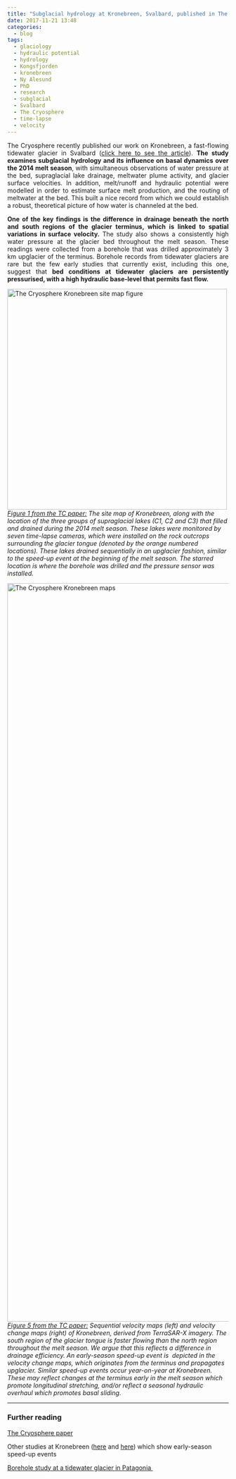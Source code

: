 ```yaml
---
title: "Subglacial hydrology at Kronebreen, Svalbard, published in The Cryosphere"
date: 2017-11-21 13:48
categories:
  - blog
tags: 
  - glaciology
  - hydraulic potential
  - hydrology
  - Kongsfjorden
  - kronebreen
  - Ny Alesund
  - PhD
  - research
  - subglacial
  - Svalbard
  - The Cryosphere
  - time-lapse
  - velocity
---
```

<p style="text-align:justify;">The Cryosphere recently published our work on Kronebreen, a fast-flowing tidewater glacier in Svalbard (<a href="https://www.the-cryosphere.net/11/2691/2017/" target="_blank" rel="noopener">click here to see the article</a>). <strong>The study examines subglacial hydrology and its influence on basal dynamics over the 2014 melt season</strong>, with simultaneous observations of water pressure at the bed, supraglacial lake drainage, meltwater plume activity, and glacier surface velocities. In addition, melt/runoff and hydraulic potential were modelled in order to estimate surface melt production, and the routing of meltwater at the bed. This built a nice record from which we could establish a robust, theoretical picture of how water is channeled at the bed.</p>

<p style="text-align:justify;"><strong>One of the key findings is the difference in drainage beneath the north and south regions of the glacier terminus, which is linked to spatial variations in surface velocity.</strong> The study also shows a consistently high water pressure at the glacier bed throughout the melt season. These readings were collected from a borehole that was drilled approximately 3 km upglacier of the terminus. Borehole records from tidewater glaciers are rare but the few early studies that currently exist, including this one, suggest that <strong>bed conditions at tidewater glaciers are persistently pressurised, with a high hydraulic base-level that permits fast flow.</strong></p>


<img class="alignnone  wp-image-7445" src="https://pennyhow.files.wordpress.com/2017/10/paper1fig1.jpg" alt="The Cryosphere Kronebreen site map figure" width="500" height="501" align="aligncenter" /> *<a href="https://www.the-cryosphere-discuss.net/tc-2017-74/" target="_blank" rel="noopener">Figure 1 from the TC paper:</a> The site map of Kronebreen, along with the location of the three groups of supraglacial lakes (C1, C2 and C3) that filled and drained during the 2014 melt season. These lakes were monitored by seven time-lapse cameras, which were installed on the rock outcrops surrounding the glacier tongue (denoted by the orange numbered locations). These lakes drained sequentially in an upglacier fashion, similar to the speed-up event at the beginning of the melt season. The starred location is where the borehole was drilled and the pressure sensor was installed.*

<img class="alignnone size-full wp-image-7405" src="https://pennyhow.files.wordpress.com/2017/10/paper1fig5.jpg" alt="The Cryosphere Kronebreen maps" width="1776" height="1676" /> *<a href="https://www.the-cryosphere-discuss.net/tc-2017-74/" target="_blank" rel="noopener">Figure 5 from the TC paper:</a> Sequential velocity maps (left) and velocity change maps (right) of Kronebreen, derived from TerraSAR-X imagery. The south region of the glacier tongue is faster flowing than the north region throughout the melt season. We argue that this reflects a difference in drainage efficiency. An early-season speed-up event is  depicted in the velocity change maps, which originates from the terminus and propagates upglacier. Similar speed-up events occur year-on-year at Kronebreen. These may reflect changes at the terminus early in the melt season which promote longitudinal stretching, and/or reflect a seasonal hydraulic overhaul which promotes basal sliding.*

<hr>

<h3>Further reading</h3>

<a href="https://www.the-cryosphere.net/11/2691/2017/" target="_blank" rel="noopener">The Cryosphere paper</a>

Other studies at Kronebreen (<a href="https://www.nature.com/articles/ncomms9566" target="_blank" rel="noopener">here</a> and <a href="https://www.the-cryosphere.net/9/2339/2015/" target="_blank" rel="noopener">here</a>) which show early-season speed-up events

<a href="http://www.nature.com/ngeo/journal/v4/n9/full/ngeo1218.html" target="_blank" rel="noopener">Borehole study at a tidewater glacier in Patagonia </a>
